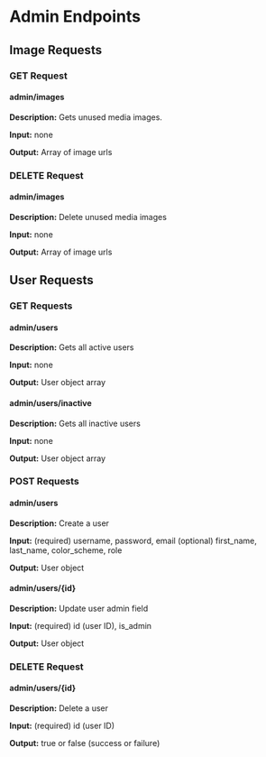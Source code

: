 # Admin Endpoints

## Image Requests

### GET Request

#### admin/images

**Description:** Gets unused media images.

**Input:** none

**Output:** Array of image urls

### DELETE Request

#### admin/images

**Description:** Delete unused media images

**Input:** none

**Output:** Array of image urls

## User Requests

### GET Requests

#### admin/users

**Description:** Gets all active users

**Input:** none

**Output:** User object array

#### admin/users/inactive

**Description:** Gets all inactive users

**Input:** none

**Output:** User object array

### POST Requests

#### admin/users

**Description:** Create a user

**Input:** (required) username, password, email
        (optional) first_name, last_name, color_scheme, role

**Output:** User object

#### admin/users/{id}

**Description:** Update user admin field

**Input:** (required) id (user ID), is_admin

**Output:** User object

### DELETE Request

#### admin/users/{id}

**Description:** Delete a user

**Input:** (required) id (user ID)

**Output:** true or false (success or failure)
